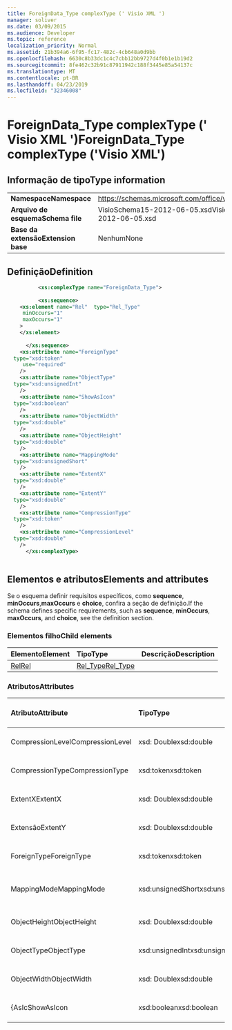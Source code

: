 ```yaml
---
title: ForeignData_Type complexType (' Visio XML ')
manager: soliver
ms.date: 03/09/2015
ms.audience: Developer
ms.topic: reference
localization_priority: Normal
ms.assetid: 21b394a6-6f95-fc17-482c-4cb648a0d9bb
ms.openlocfilehash: 6630c8b33dc1c4c7cbb12bb9727d4f0b1e1b19d2
ms.sourcegitcommit: 8fe462c32b91c87911942c188f3445e85a54137c
ms.translationtype: MT
ms.contentlocale: pt-BR
ms.lasthandoff: 04/23/2019
ms.locfileid: "32346008"
---
```

# <a name="foreigndatatype-complextype-visio-xml"></a><span data-ttu-id="6d056-102">ForeignData_Type complexType (' Visio XML ')</span><span class="sxs-lookup"><span data-stu-id="6d056-102">ForeignData_Type complexType ('Visio XML')</span></span>

## <a name="type-information"></a><span data-ttu-id="6d056-103">Informação de tipo</span><span class="sxs-lookup"><span data-stu-id="6d056-103">Type information</span></span>

|||
|:-----|:-----|
|<span data-ttu-id="6d056-104">**Namespace**</span><span class="sxs-lookup"><span data-stu-id="6d056-104">**Namespace**</span></span> <br/> |https://schemas.microsoft.com/office/visio/2011/1/core  <br/> |
|<span data-ttu-id="6d056-105">**Arquivo de esquema**</span><span class="sxs-lookup"><span data-stu-id="6d056-105">**Schema file**</span></span> <br/> |<span data-ttu-id="6d056-106">VisioSchema15-2012-06-05.xsd</span><span class="sxs-lookup"><span data-stu-id="6d056-106">VisioSchema15-2012-06-05.xsd</span></span>  <br/> |
|<span data-ttu-id="6d056-107">**Base da extensão**</span><span class="sxs-lookup"><span data-stu-id="6d056-107">**Extension base**</span></span> <br/> |<span data-ttu-id="6d056-108">Nenhum</span><span class="sxs-lookup"><span data-stu-id="6d056-108">None</span></span>  <br/> |
   
## <a name="definition"></a><span data-ttu-id="6d056-109">Definição</span><span class="sxs-lookup"><span data-stu-id="6d056-109">Definition</span></span>

```XML
          <xs:complexType name="ForeignData_Type">
          
          <xs:sequence>
    <xs:element name="Rel"  type="Rel_Type"
     minOccurs="1"
     maxOccurs="1"
    >
    </xs:element>
    
      </xs:sequence>
    <xs:attribute name="ForeignType"
  type="xsd:token"
     use="required"
    />
    <xs:attribute name="ObjectType"
  type="xsd:unsignedInt"
    />
    <xs:attribute name="ShowAsIcon"
  type="xsd:boolean"
    />
    <xs:attribute name="ObjectWidth"
  type="xsd:double"
    />
    <xs:attribute name="ObjectHeight"
  type="xsd:double"
    />
    <xs:attribute name="MappingMode"
  type="xsd:unsignedShort"
    />
    <xs:attribute name="ExtentX"
  type="xsd:double"
    />
    <xs:attribute name="ExtentY"
  type="xsd:double"
    />
    <xs:attribute name="CompressionType"
  type="xsd:token"
    />
    <xs:attribute name="CompressionLevel"
  type="xsd:double"
    />
      </xs:complexType>
      
```

## <a name="elements-and-attributes"></a><span data-ttu-id="6d056-110">Elementos e atributos</span><span class="sxs-lookup"><span data-stu-id="6d056-110">Elements and attributes</span></span>

<span data-ttu-id="6d056-111">Se o esquema definir requisitos específicos, como **sequence**, **minOccurs**,**maxOccurs** e **choice**, confira a seção de definição.</span><span class="sxs-lookup"><span data-stu-id="6d056-111">If the schema defines specific requirements, such as **sequence**, **minOccurs**, **maxOccurs**, and **choice**, see the definition section.</span></span> 
  
### <a name="child-elements"></a><span data-ttu-id="6d056-112">Elementos filho</span><span class="sxs-lookup"><span data-stu-id="6d056-112">Child elements</span></span>

|<span data-ttu-id="6d056-113">**Elemento**</span><span class="sxs-lookup"><span data-stu-id="6d056-113">**Element**</span></span>|<span data-ttu-id="6d056-114">**Tipo**</span><span class="sxs-lookup"><span data-stu-id="6d056-114">**Type**</span></span>|<span data-ttu-id="6d056-115">**Descrição**</span><span class="sxs-lookup"><span data-stu-id="6d056-115">**Description**</span></span>|
|:-----|:-----|:-----|
|[<span data-ttu-id="6d056-116">Rel</span><span class="sxs-lookup"><span data-stu-id="6d056-116">Rel</span></span>](rel-element-foreigndata_type-complextypevisio-xml.md) <br/> |[<span data-ttu-id="6d056-117">Rel_Type</span><span class="sxs-lookup"><span data-stu-id="6d056-117">Rel_Type</span></span>](rel_type-complextypevisio-xml.md) <br/> ||
   
### <a name="attributes"></a><span data-ttu-id="6d056-118">Atributos</span><span class="sxs-lookup"><span data-stu-id="6d056-118">Attributes</span></span>

|<span data-ttu-id="6d056-119">**Atributo**</span><span class="sxs-lookup"><span data-stu-id="6d056-119">**Attribute**</span></span>|<span data-ttu-id="6d056-120">**Tipo**</span><span class="sxs-lookup"><span data-stu-id="6d056-120">**Type**</span></span>|<span data-ttu-id="6d056-121">**Obrigatório**</span><span class="sxs-lookup"><span data-stu-id="6d056-121">**Required**</span></span>|<span data-ttu-id="6d056-122">**Descrição**</span><span class="sxs-lookup"><span data-stu-id="6d056-122">**Description**</span></span>|<span data-ttu-id="6d056-123">**Valores possíveis**</span><span class="sxs-lookup"><span data-stu-id="6d056-123">**Possible values**</span></span>|
|:-----|:-----|:-----|:-----|:-----|
|<span data-ttu-id="6d056-124">CompressionLevel</span><span class="sxs-lookup"><span data-stu-id="6d056-124">CompressionLevel</span></span>  <br/> |<span data-ttu-id="6d056-125">xsd: Double</span><span class="sxs-lookup"><span data-stu-id="6d056-125">xsd:double</span></span>  <br/> |<span data-ttu-id="6d056-126">opcional</span><span class="sxs-lookup"><span data-stu-id="6d056-126">optional</span></span>  <br/> ||<span data-ttu-id="6d056-127">Valores do tipo xsd: Double.</span><span class="sxs-lookup"><span data-stu-id="6d056-127">Values of the xsd:double type.</span></span>  <br/> |
|<span data-ttu-id="6d056-128">CompressionType</span><span class="sxs-lookup"><span data-stu-id="6d056-128">CompressionType</span></span>  <br/> |<span data-ttu-id="6d056-129">xsd:token</span><span class="sxs-lookup"><span data-stu-id="6d056-129">xsd:token</span></span>  <br/> |<span data-ttu-id="6d056-130">opcional</span><span class="sxs-lookup"><span data-stu-id="6d056-130">optional</span></span>  <br/> ||<span data-ttu-id="6d056-131">Valores do tipo xsd:token.</span><span class="sxs-lookup"><span data-stu-id="6d056-131">Values of the xsd:token type.</span></span>  <br/> |
|<span data-ttu-id="6d056-132">ExtentX</span><span class="sxs-lookup"><span data-stu-id="6d056-132">ExtentX</span></span>  <br/> |<span data-ttu-id="6d056-133">xsd: Double</span><span class="sxs-lookup"><span data-stu-id="6d056-133">xsd:double</span></span>  <br/> |<span data-ttu-id="6d056-134">opcional</span><span class="sxs-lookup"><span data-stu-id="6d056-134">optional</span></span>  <br/> ||<span data-ttu-id="6d056-135">Valores do tipo xsd: Double.</span><span class="sxs-lookup"><span data-stu-id="6d056-135">Values of the xsd:double type.</span></span>  <br/> |
|<span data-ttu-id="6d056-136">Extensão</span><span class="sxs-lookup"><span data-stu-id="6d056-136">ExtentY</span></span>  <br/> |<span data-ttu-id="6d056-137">xsd: Double</span><span class="sxs-lookup"><span data-stu-id="6d056-137">xsd:double</span></span>  <br/> |<span data-ttu-id="6d056-138">opcional</span><span class="sxs-lookup"><span data-stu-id="6d056-138">optional</span></span>  <br/> ||<span data-ttu-id="6d056-139">Valores do tipo xsd: Double.</span><span class="sxs-lookup"><span data-stu-id="6d056-139">Values of the xsd:double type.</span></span>  <br/> |
|<span data-ttu-id="6d056-140">ForeignType</span><span class="sxs-lookup"><span data-stu-id="6d056-140">ForeignType</span></span>  <br/> |<span data-ttu-id="6d056-141">xsd:token</span><span class="sxs-lookup"><span data-stu-id="6d056-141">xsd:token</span></span>  <br/> |<span data-ttu-id="6d056-142">obrigatório</span><span class="sxs-lookup"><span data-stu-id="6d056-142">required</span></span>  <br/> ||<span data-ttu-id="6d056-143">Valores do tipo xsd:token.</span><span class="sxs-lookup"><span data-stu-id="6d056-143">Values of the xsd:token type.</span></span>  <br/> |
|<span data-ttu-id="6d056-144">MappingMode</span><span class="sxs-lookup"><span data-stu-id="6d056-144">MappingMode</span></span>  <br/> |<span data-ttu-id="6d056-145">xsd:unsignedShort</span><span class="sxs-lookup"><span data-stu-id="6d056-145">xsd:unsignedShort</span></span>  <br/> |<span data-ttu-id="6d056-146">opcional</span><span class="sxs-lookup"><span data-stu-id="6d056-146">optional</span></span>  <br/> ||<span data-ttu-id="6d056-147">Valores do tipo xsd:unsignedShort.</span><span class="sxs-lookup"><span data-stu-id="6d056-147">Values of the xsd:unsignedShort type.</span></span>  <br/> |
|<span data-ttu-id="6d056-148">ObjectHeight</span><span class="sxs-lookup"><span data-stu-id="6d056-148">ObjectHeight</span></span>  <br/> |<span data-ttu-id="6d056-149">xsd: Double</span><span class="sxs-lookup"><span data-stu-id="6d056-149">xsd:double</span></span>  <br/> |<span data-ttu-id="6d056-150">opcional</span><span class="sxs-lookup"><span data-stu-id="6d056-150">optional</span></span>  <br/> ||<span data-ttu-id="6d056-151">Valores do tipo xsd: Double.</span><span class="sxs-lookup"><span data-stu-id="6d056-151">Values of the xsd:double type.</span></span>  <br/> |
|<span data-ttu-id="6d056-152">ObjectType</span><span class="sxs-lookup"><span data-stu-id="6d056-152">ObjectType</span></span>  <br/> |<span data-ttu-id="6d056-153">xsd:unsignedInt</span><span class="sxs-lookup"><span data-stu-id="6d056-153">xsd:unsignedInt</span></span>  <br/> |<span data-ttu-id="6d056-154">opcional</span><span class="sxs-lookup"><span data-stu-id="6d056-154">optional</span></span>  <br/> ||<span data-ttu-id="6d056-155">Valores do tipo xsd:unsignedInt.</span><span class="sxs-lookup"><span data-stu-id="6d056-155">Values of the xsd:unsignedInt type.</span></span>  <br/> |
|<span data-ttu-id="6d056-156">ObjectWidth</span><span class="sxs-lookup"><span data-stu-id="6d056-156">ObjectWidth</span></span>  <br/> |<span data-ttu-id="6d056-157">xsd: Double</span><span class="sxs-lookup"><span data-stu-id="6d056-157">xsd:double</span></span>  <br/> |<span data-ttu-id="6d056-158">opcional</span><span class="sxs-lookup"><span data-stu-id="6d056-158">optional</span></span>  <br/> ||<span data-ttu-id="6d056-159">Valores do tipo xsd: Double.</span><span class="sxs-lookup"><span data-stu-id="6d056-159">Values of the xsd:double type.</span></span>  <br/> |
|<span data-ttu-id="6d056-160">{AsIc</span><span class="sxs-lookup"><span data-stu-id="6d056-160">ShowAsIcon</span></span>  <br/> |<span data-ttu-id="6d056-161">xsd:boolean</span><span class="sxs-lookup"><span data-stu-id="6d056-161">xsd:boolean</span></span>  <br/> |<span data-ttu-id="6d056-162">opcional</span><span class="sxs-lookup"><span data-stu-id="6d056-162">optional</span></span>  <br/> ||<span data-ttu-id="6d056-163">Valores do tipo xsd:boolean.</span><span class="sxs-lookup"><span data-stu-id="6d056-163">Values of the xsd:boolean type.</span></span>  <br/> |
   

